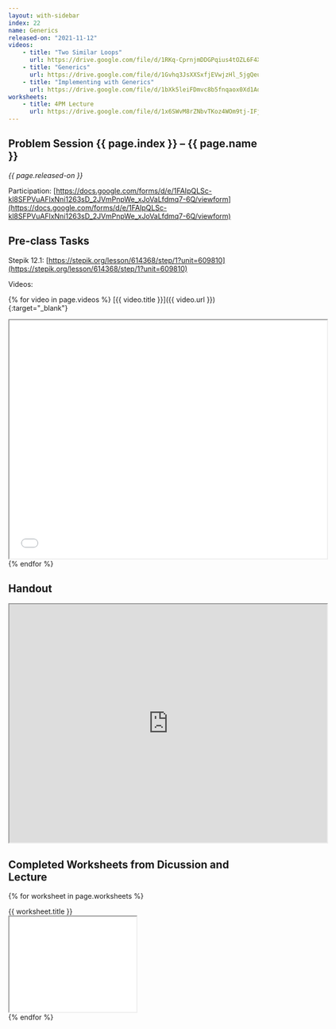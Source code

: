 ```yaml
---
layout: with-sidebar
index: 22
name: Generics
released-on: "2021-11-12"
videos:
    - title: "Two Similar Loops"
      url: https://drive.google.com/file/d/1RKq-CprnjmDDGPqius4tOZL6F4Xrvf-Q
    - title: "Generics"
      url: https://drive.google.com/file/d/1Gvhq3JsXXSxfjEVwjzHl_5jgQeuX5ixO
    - title: "Implementing with Generics"
      url: https://drive.google.com/file/d/1bXk5leiFDmvc8b5fnqaox0Xd1AdwXS1_
worksheets:
    - title: 4PM Lecture
      url: https://drive.google.com/file/d/1x6SWvM8rZNbvTKoz4WOm9tj-IFjeICBx
---
```


## Problem Session {{ page.index }} – {{ page.name }}

_{{ page.released-on }}_

Participation: [https://docs.google.com/forms/d/e/1FAIpQLSc-kl8SFPVuAFlxNni1263sD_2JVmPnpWe_xJoVaLfdmq7-6Q/viewform](https://docs.google.com/forms/d/e/1FAIpQLSc-kl8SFPVuAFlxNni1263sD_2JVmPnpWe_xJoVaLfdmq7-6Q/viewform)
## Pre-class Tasks

Stepik 12.1: [https://stepik.org/lesson/614368/step/1?unit=609810](https://stepik.org/lesson/614368/step/1?unit=609810)

Videos:

{% for video in page.videos %}
[{{ video.title }}]({{ video.url }}){:target="_blank"}
<iframe src="{{ video.url }}/preview" width="640" height="480" allow="autoplay"></iframe>
{% endfor %}

## Handout
<iframe src="https://drive.google.com/file/d/1-7qeDI5XQtMyErJs-8gKzzBOs-ouYSRB/preview" width="640" height="480" allow="autoplay"></iframe>

## Completed Worksheets from Dicussion and Lecture

{% for worksheet in page.worksheets %}
<div class="worksheetBox">
{{ worksheet.title }}
<br>
<iframe src="{{ worksheet.url }}/preview" width="256" height="192" allow="autoplay"></iframe>
</div>
{% endfor %}
